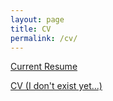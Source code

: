```yaml
---
layout: page
title: CV
permalink: /cv/
---
```


[Current Resume](https://github.com/Greenninja4/Greenninja4.github.io/blob/master/resume.pdf "I'm a resume, look at meeeee :)")

[CV (I don't exist yet...)](https://github.com/Greenninja4/Greenninja4.github.io/blob/master/resume.pdf "I don't exist yet...")